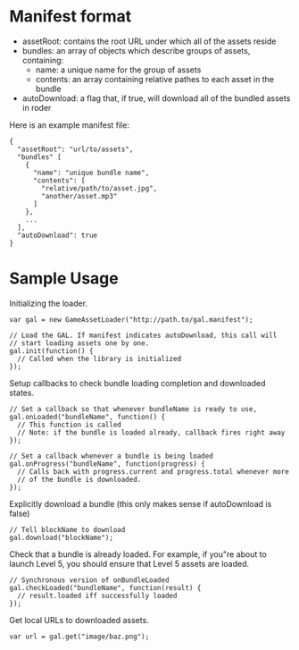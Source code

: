 # Manifest format

* assetRoot: contains the root URL under which all of the assets reside
* bundles: an array of objects which describe groups of assets, containing:
    * name: a unique name for the group of assets
    * contents: an array containing relative pathes to each asset in the bundle
* autoDownload: a flag that, if true, will download all of the bundled
  assets in roder

Here is an example manifest file:

    {
      "assetRoot": "url/to/assets",
      "bundles" [
        {
          "name": "unique bundle name",
          "contents": [
            "relative/path/to/asset.jpg",
            "another/asset.mp3"
          ]
        },
        ...
      ],
      "autoDownload": true
    }

# Sample Usage

Initializing the loader.

    var gal = new GameAssetLoader("http://path.to/gal.manifest");

    // Load the GAL. If manifest indicates autoDownload, this call will
    // start loading assets one by one.
    gal.init(function() {
      // Called when the library is initialized
    });

Setup callbacks to check bundle loading completion and downloaded
states.

    // Set a callback so that whenever bundleName is ready to use,
    gal.onLoaded("bundleName", function() {
      // This function is called
      // Note: if the bundle is loaded already, callback fires right away
    });

    // Set a callback whenever a bundle is being loaded
    gal.onProgress("bundleName", function(progress) {
      // Calls back with progress.current and progress.total whenever more
      // of the bundle is downloaded.
    });

Explicitly download a bundle (this only makes sense if autoDownload is
false)

    // Tell blockName to download
    gal.download("blockName");

Check that a bundle is already loaded. For example, if you"re about to
launch Level 5, you should ensure that Level 5 assets are loaded.

    // Synchronous version of onBundleLoaded
    gal.checkLoaded("bundleName", function(result) {
      // result.loaded iff successfully loaded
    });

Get local URLs to downloaded assets.

    var url = gal.get("image/baz.png");

